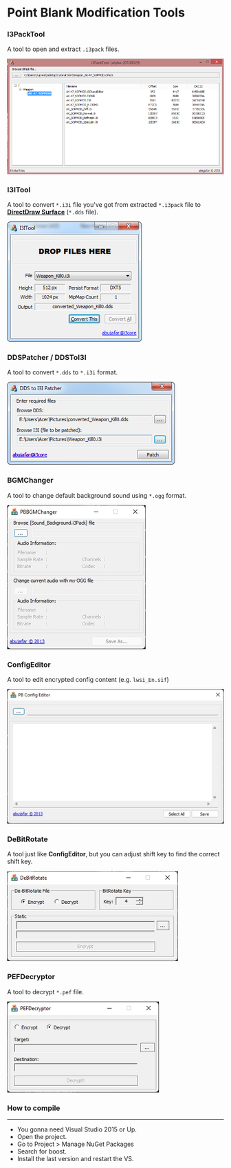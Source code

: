 # Point Blank Modification Tools


### I3PackTool
A tool to open and extract `.i3pack` files.
 
![i3packtool](_img/i3packtool.png)

### I3ITool
A tool to convert `*.i3i` file you've got from extracted `*.i3pack` file to [**DirectDraw Surface**](https://en.wikipedia.org/wiki/DirectDraw_Surface) (`*.dds` file).

![i3itool](_img/i3itool.png)

### DDSPatcher / DDSToI3I
A tool to convert `*.dds` to `*.i3i` format.

![ddspatcher](_img/dds2i3itool.png)

### BGMChanger
A tool to change default background sound using `*.ogg` format.

![ddspatcher](_img/BGMChanger.jpg)

### ConfigEditor
A tool to edit encrypted config content (e.g. `lwsi_En.sif`)

![ddspatcher](_img/ConfigEditor.jpg)

### DeBitRotate
A tool just like **ConfigEditor**, but you can adjust shift key to find the correct shift key.

![ddspatcher](_img/DeBitRotate.jpg)

### PEFDecryptor
A tool to decrypt `*.pef` file.

![ddspatcher](_img/PEFDecryptor.jpg)


### How to compile
-------------------

+  You gonna need Visual Studio 2015 or Up.
+  Open the project.
+  Go to Project > Manage NuGet Packages
+  Search for boost.
+  Install the last version and restart the VS.
